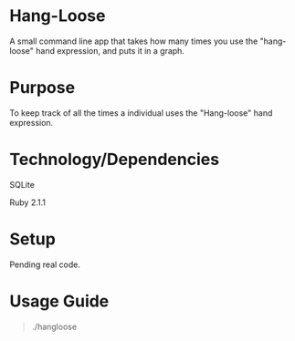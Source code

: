 Hang-Loose
===
A small command line app that takes how many times you use the "hang-loose" hand expression, and puts it in a graph.

Purpose
===
To keep track of all the times a individual uses the "Hang-loose" hand expression.

Technology/Dependencies
===
SQLite

Ruby 2.1.1

Setup
===
Pending real code.

Usage Guide
===

> ./hangloose
